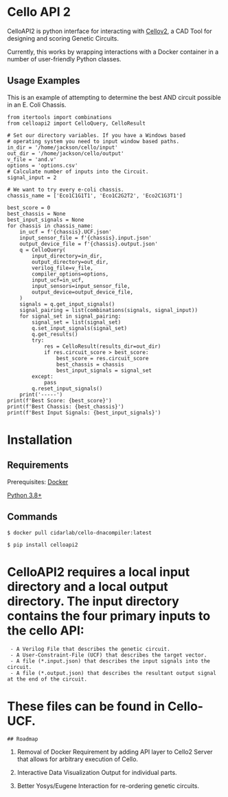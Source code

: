 # Cello API 2
CelloAPI2 is python interface for interacting with [Cellov2](https://github.com/CIDARLAB/Cello-v2), a CAD Tool for designing and scoring Genetic Circuits.

Currently, this works by wrapping interactions with a Docker container in a number of user-friendly Python classes.

## Usage Examples
This is an example of attempting to determine the best AND circuit possible in an E. Coli Chassis.

```
from itertools import combinations
from celloapi2 import CelloQuery, CelloResult

# Set our directory variables. If you have a Windows based
# operating system you need to input window based paths.
in_dir = '/home/jackson/cello/input'
out_dir = '/home/jackson/cello/output'
v_file = 'and.v'
options = 'options.csv'
# Calculate number of inputs into the Circuit.
signal_input = 2

# We want to try every e-coli chassis.
chassis_name = ['Eco1C1G1T1', 'Eco1C2G2T2', 'Eco2C1G3T1']

best_score = 0
best_chassis = None
best_input_signals = None
for chassis in chassis_name:
    in_ucf = f'{chassis}.UCF.json'
    input_sensor_file = f'{chassis}.input.json'
    output_device_file = f'{chassis}.output.json'
    q = CelloQuery(
        input_directory=in_dir,
        output_directory=out_dir,
        verilog_file=v_file,
        compiler_options=options,
        input_ucf=in_ucf,
        input_sensors=input_sensor_file,
        output_device=output_device_file,
    )
    signals = q.get_input_signals()
    signal_pairing = list(combinations(signals, signal_input))
    for signal_set in signal_pairing:
        signal_set = list(signal_set)
        q.set_input_signals(signal_set)
        q.get_results()
        try:
            res = CelloResult(results_dir=out_dir)
            if res.circuit_score > best_score:
                best_score = res.circuit_score
                best_chassis = chassis
                best_input_signals = signal_set
        except:
            pass
        q.reset_input_signals()
    print('-----')
print(f'Best Score: {best_score}')
print(f'Best Chassis: {best_chassis}')
print(f'Best Input Signals: {best_input_signals}')
``` 


# Installation
## Requirements
Prerequisites:
[Docker](https://docs.docker.com/get-docker/)

[Python 3.8+](https://www.python.org/downloads/)
## Commands
```
$ docker pull cidarlab/cello-dnacompiler:latest

$ pip install celloapi2
```


# CelloAPI2 requires a local input directory and a local output directory. The input directory contains the four primary inputs to the cello API:
     - A Verilog File that describes the genetic circuit.
     - A User-Constraint-File (UCF) that describes the target vector. 
     - A file (*.input.json) that describes the input signals into the circuit.
     - A file (*.output.json) that describes the resultant output signal at the end of the circuit. 
# These files can be found in Cello-UCF. 

```
## Roadmap
```
1. Removal of Docker Requirement by adding API layer to Cello2
Server that allows for arbitrary execution of Cello.

2. Interactive Data Visualization Output for individual parts.

3. Better Yosys/Eugene Interaction for re-ordering genetic circuits.
```